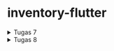 # inventory-flutter

<details>
    <summary>Tugas 7</summary>
    
 1. Apa perbedaan utama antara stateless dan stateful widget dalam konteks pengembangan aplikasi Flutter?
    -  *Stateless widget* adalah *widget* yang tidak berubah/*immutable*. *Stateless widget* tidak bisa berganti *state* selama *runtime*. Contoh: *Icon*, *IconButton*, dan *Text*.

    -  *Stateful widget* adalah *widget* yang bisa berganti *state* selama *runtime*, yang artinya *stateful widget* bersifat *mutable*. *Stateful widget* biasanya digunakan untuk bagian aplikasi yang akan berubah ketika ada interaksi pengguna atau saat menerima data.


 2. Sebutkan seluruh widget yang kamu gunakan untuk menyelesaikan tugas ini dan jelaskan fungsinya masing-masing.
    - *Container*: *widget* ini menyediakan 'kanvas' untuk programmer membuat sebuah aplikasi Flutter.
    - *Column*: *widget* ini menampilkan *child* dalam format vertikal.
    - *Text*: *widget* ini menampilkan *string* dalam satu baris.
    - *AppBar*: *widget* ini sama seperti *toolbar* pada aplikasi lain yang sering kita gunakan, yang berguna untuk menampilkan judul dan fitur-fitur utama pada aplikasi.

 3. Jelaskan bagaimana cara kamu mengimplementasikan checklist di atas secara step-by-step (bukan hanya sekadar mengikuti tutorial)
    - Buka cmd dan jalankan *command* *`flutter create inventory`* untuk membuat projek baru.
    - Jalankan *command* *`cd inventory`*.
    - Buat file baru bernama `menu.dart` dalam direktori lib dan tambahkan kode berikut di baris pertama.
        <pre>
            import 'package:flutter/material.dart';
        </pre>
    - Tambahkan kode berikut di baris kedua pada file `main.dart` agar `main.dart` bisa menggunakan kode yang ada di dalam `menu.dart`
        <pre>
            import 'package:inventory/menu.dart';
        </pre>
    - Pada file `main.dart` Hapus kelas `_MyHomePageState` dan pindahkan kelas `MyHomePageState` ke file `menu.dart`.
    - Ubah baris kode `home: const MyHomePage(title: 'Flutter Demo Home Page'),` pada file `main.dart` menjadi `home: const MyHomePage(),`.
    - Ubah baris kode `colorScheme: ColorScheme.fromSeed(seedColor: Colors.indigo),` pada file `main.dart` menjadi `colorScheme: ColorScheme.fromSeed(seedColor: Colors.grey),`.
    - Pada file `menu.dart`, ubah sifat kelas `MyHomePage` dari *`stateful`* menjadi *`stateless`* dan ubah baris kode `MyHomePage({Key? key}) : super(key: key);` menjadi `MyHomePage({Key? key}) : super(key: key);`.
    - Hapus semua kode dari baris `final String title;` sampai akhir kelas `MyHomePage` pada `menu.dart`.
    - Tambahkan kelas baru bernama `InventoryItem` yang memiliki properti *`name`*, *`icon`*, dan *`color`* dengan *constructor* `InventoryItem(this.name, this.icon, this.color);`.
        <pre>
            class InventoryItem {
                final String name;
                final IconData icon;
                final MaterialColor color;

                InventoryItem(this.name, this.icon, this.color);
            }
        </pre>
    - Tambahkan *widget* baru bernama `InventoryCard` bersifat *stateless* dengan properti *`item`* bertipe `InventoryItem` dengan *contructor* `const InventoryCard(this.item, {super.key});` dan fungsi `build`.
        <pre>
            class InventoryCard extends StatelessWidget {
                final InventoryItem item;
                const InventoryCard(this.item, {super.key});

                @override
                Widget build(BuildContext context) {
                    return Material(
                        color: item.color,
                        child: InkWell(
                            onTap: () {
                                ScaffoldMessenger.of(context)
                                ..hideCurrentSnackBar()
                                ..showSnackBar(SnackBar(
                                    content: Text("Kamu telah menekan tombol ${item.name}!")));
                            },
                            child: Container(
                                padding: const EdgeInsets.all(8),
                                child: Center(
                                    child: Column(
                                        mainAxisAlignment: MainAxisAlignment.center,
                                        children: [
                                            Icon(
                                                item.icon,
                                                color: Colors.white,
                                                size: 30.0,
                                            ),
                                            const Padding(padding: EdgeInsets.all(3)),
                                            Text(
                                                item.name,
                                                textAlign: TextAlign.center,
                                                style: const TextStyle(color: Colors.white),
                                            ),
                                        ],
                                    ),
                                ),
                            ),
                        ),
                    );
                }
            }
        </pre>

    - Tambahkan *list* baru dalam kelas `MyHomePage` bernama `items` yang berguna untuk menyimpan tombol-tombol yang akan ditampilkan.
        <pre>
            final List<InventoryItem> items = [
                InventoryItem("Lihat Item", Icons.checklist, Colors.amber),
                InventoryItem("Tambah Item", Icons.add_shopping_cart, Colors.blue),
                InventoryItem("Logout", Icons.logout, Colors.cyan),
            ];
        </pre>

    - Tambahkan fungsi baru dalam kelas `MyHomePage` bernama `build` seperti kode berikut.
        <pre>
            @override
            Widget build(BuildContext context) {
                return Scaffold(
                    appBar: AppBar(
                        title: const Text(
                            'Inventory',
                            style: TextStyle(
                                color: Colors.white,
                            )
                        ),
                        elevation: 20,
                        backgroundColor: Colors.grey,
                        shadowColor: Colors.black,
                    ),
                    body: SingleChildScrollView(
                        child: Padding(
                            padding: const EdgeInsets.all(10.0),
                            child: Column(
                                children: <Widget>[
                                    const Padding(
                                        padding: EdgeInsets.only(top: 10.0, bottom: 10.0),
                                        child: Text(
                                            "Iqza's Inventory",
                                            textAlign: TextAlign.center,
                                            style: TextStyle(
                                                fontSize: 30,
                                                fontWeight: FontWeight.bold,
                                            ),
                                        ),
                                    ),
                                    GridView.count(
                                        primary: true,
                                        padding: const EdgeInsets.all(20),
                                        crossAxisSpacing: 10,
                                        mainAxisSpacing: 10,
                                        crossAxisCount: 3,
                                        shrinkWrap: true,
                                        children: items.map((InventoryItem item) {
                                            return InventoryCard(item);
                                        }).toList(),
                                    ),
                                ],
                            ),
                        ),
                    ),
                );
            }
        </pre>

    - Tes aplikasi dengan menjalankan *command* *`flutter run`*.

</details>

<details>
    <summary>Tugas 8</summary>
    
 1. Jelaskan perbedaan antara `Navigator.push()` dan `Navigator.pushReplacement()`, disertai dengan contoh mengenai penggunaan kedua metode tersebut yang tepat!
    - `Navigator.push()`: 
        - Digunakan untuk menambahkan halaman baru ke tumpukan navigasi.
        - Ketika kita menggunakan `Navigator.push()`, halaman baru ditambahkan ke atas tumpukan navigasi, dan pengguna dapat kembali ke halaman sebelumnya dengan menekan tombol "Kembali" pada perangkat mereka.
        - Metode ini berguna ketika kita ingin menambahkan halaman baru ke dalam tumpukan dan memungkinkan pengguna untuk kembali ke halaman sebelumnya.
    - `Navigator.pushReplacement()`: 
        - Digunakan untuk menambahkan halaman baru ke tumpukan navigasi, tetapi perbedaannya dengan `Navigator.push()` adalah `Navigator.pushReplacement()` mengganti halaman yang baru saja diakses pengguna dengan halaman baru.
        - Metode ini berguna ketika kita ingin menggantikan halaman yang baru saja diakses pengguna dengan halaman baru, sehingga ketika pengguna menekan tombol "Kembali", pengguna tidak akan kembali ke halaman yang baru pengguna akses, melainkan halaman sebelum halaman yang baru pengguna akses.

 2. Jelaskan masing-masing layout widget pada Flutter dan konteks penggunaannya masing-masing!
    - Single-child layout widgets:
      - Align: Widget yang menyelaraskan *child*-nya dengan dirinya sendiri dan secara opsional mengubah ukuran dirinya sendiri berdasarkan ukuran *child* tersebut.
      - AspectRatio: Widget yang mencoba mengubah ukuran *child*-nya ke rasio aspek tertentu.
      - Baseline: Kontainer yang memosisikan *child*-nya sesuai dengan *baseline child* tersebut.
      - Center: Kontainer yang memosisikan *child*-nya di tengah.
      - ConstrainedBox: Widget yang memberikan batasan tambahan pada *child*-nya.
      - Container: Widget serbaguna yang dapat digunakan untuk mengatur tata letak dan styling.
      - CustomSingleChildLayout: Widget yang tata letak *child*-nya diatur menggunakan pengaturan kustom.
      - Expanded: Digunakan dalam Row atau Column untuk mengatur bagian dari tata letak yang akan mengambil ruang ekstra yang tersisa.
      - FittedBox: Menskalakan dan memposisikan *child*-nya di dalam dirinya sendiri sesuai dengan ukuran ruang yang tersedia.
      - FractionallySizedBox: Widget yang mengubah ukuran *child*-nya hingga sebagian kecil dari total ruang yang tersedia.
      - IntrinsicHeight: Widget yang mengubah ukuran *child*-nya sesuai dengan tinggi intrinsik *child* tersebut.
      - IntrinsicWidth: Widget yang mengubah ukuran *child*-nya sesuai dengan lebar intrinsik *child* tersebut.
      - LimitedBox: Sebuah kotak yang membatasi ukurannya hanya jika tidak dibatasi.
      - Offstage: Sebuah widget yang menampilkan *child*-nya seolah-olah berada di pohon.
      - OverflowBox: Widget yang menerapkan batasan berbeda pada *child*-nya.
      - Padding: Widget yang menyisipkan *child*-nya berdasarkan padding yang diberikan.
      - SizedBox: Sebuah kotak dengan ukuran tertentu. Jika diberikan sebuah *child*, widget ini memaksa *child*-nya untuk memiliki lebar dan/atau tinggi tertentu.
      - SizedOverflowBox: Widget dengan ukuran tertentu dan meneruskan batasannya ke *child*-nya.
      - Transform: Widget yang digunakan untuk mentransformasi atau memodifikasi tampilan dan tata letak dari widget di dalamnya.
    - Multi-child layout widgets:
      - Column: Widget yang digunakan untuk mengatur widget secara vertikal.
      - CustomMultiChildLayout: Widget yang menggunakan pengaturan kustom untuk mengubah ukuran dan memposisikan *children*-nya.
      - Flow: Widget yang mengatur widget dalam arah horizontal atau vertikal, dan widget yang tidak muat di baris akan dipindahkan ke baris berikutnya.
      - GridView: Digunakan untuk menampilkan daftar item dalam grid, dengan baris dan kolom yang dapat dikonfigurasi.
      - IndexedStack: Tumpukan yang menampilkan satu *child* dari tumpukan *child* .
      - LayoutBuilder: Membangun pohon widget yang dapat bergantung pada ukuran widget induk.
      - ListBody: Widget yang menyusun *children*-nya secara berurutan sepanjang sumbu tertentu.
      - ListView:  Widget yang memungkinkan kita untuk mengatur daftar berjejer dengan widget yang bisa di-scroll.
      - Row: Widget yang digunakan untuk mengatur widget secara horizontal.
      - Stack: Widget yang memungkinkan kita menumpuk widget di atas satu sama lain.
      - Table: Menampilkan widget *child* dalam baris dan kolom.
      - Wrap: Widget yang digunakan untuk mengatur widget dalam baris horizontal dan beralih ke baris baru ketika ruang terbatas.
    - Sliver widgets:
      - CupertinoSliverNavigationBar: Bilah navigasi bergaya iOS.
      - CustomScrollView: ScrollView yang membuat efek *scroll* khusus menggunakan sliver.
      - SliverAppBar: AppBar yang terintegrasi dengan CustomScrollView.
      - SliverChildBuilderDelegate: *delegate* yang digunakan dalam Flutter untuk membangun daftar item di dalam widget CustomScrollView dengan menggunakan *builder function*.
      - SliverChildListDelegate: *delegate* yang digunakan dalam Flutter untuk membangun daftar item di dalam widget CustomScrollView dengan menggunakan daftar eksplisit.
      - SliverFixedExtentList: Sliver yang menempatkan beberapa *box children* dengan luas sumbu utama yang sama dalam array linier.
      - SliverGrid: Sebuah sliver yang menempatkan beberapa *box children* dalam susunan dua dimensi.
      - SliverList: Sliver yang menempatkan beberapa *box children* dalam array linier di sepanjang sumbu utama.
      - SliverPadding: Sliver yang menerapkan *padding* pada setiap sisi sliver lainnya.
      - SliverPersistentHeader: Sliver yang ukurannya bervariasi ketika sliver di-scroll ke tepi area pandang yang berlawanan dengan GrowthDirection sliver.
      - SliverToBoxAdapter: Sliver yang berisi satu widget kotak.

 3. Sebutkan apa saja elemen input pada form yang kamu pakai pada tugas kali ini dan jelaskan mengapa kamu menggunakan elemen input tersebut!<br>
    TextFormField, karena TextFormField adalah widget praktis yang nge-*wrap* sebuah widget TextField di dalam sebuah FormField.

 4. Bagaimana penerapan *clean architecture* pada aplikasi Flutter?<br>
    Penerapan *clean architecture* dalam Flutter dilakukan dengan mengelompokkan file-file yang memiliki peran identikal sehingga memudahkan proses *maintenance*, mengurangi waktu pengembangan, dan sebagainya.
   
 5. Jelaskan bagaimana cara kamu mengimplementasikan checklist di atas secara step-by-step! (bukan hanya sekadar mengikuti tutorial)
    - Buat empat direktori baru bernama screens, widgets, models, dan storage dalam direktori lib.
    - Pindahkan file `menu.dart` dan buat file baru bernama `inventorylist_form.dart` dalam direktori screens.
    - Buat tiga file baru bernama `inventory_card.dart`, `left_drawer.dart`, dan `barang_card.dart` dalam direktori widgets.
    - Buat satu file bernama `barang.dart` dalam direktori models dan satu file lagi bernama `storage.dart` dalam direktori storage.
    - Pindahkan *class* InventoryItem dan InventoryCard dari `menu.dart` ke `inventory_card.dart` dan *import* `inventory_card.dart` pada file `menu.dart`.
    - *Import* `left_drawer.dart` pada file `menu.dart` dan tambahkan drawer pada AppBar `menu.dart` menggunakan `left_drawer.dart`.
    - Isi `left_drawer.dart` dengan kode berikut.
        <pre>
            import 'package:flutter/material.dart';
            import 'package:inventory/screens/menu.dart';
            import 'package:inventory/screens/inventorylist_form.dart';
            import 'package:inventory/widgets/barang_card.dart';
             
            class LeftDrawer extends StatelessWidget {
                const LeftDrawer({super.key});
                    
                @override
                Widget build(BuildContext context) {
                    return Drawer(
                        child: ListView(
                            children: [
                                const DrawerHeader(
                                    decoration: BoxDecoration(
                                    color: Colors.grey,
                                    ),
                                    child: Column(
                                        mainAxisAlignment: MainAxisAlignment.center,
                                        children: [
                                            Text(
                                                'Inventory',
                                                textAlign: TextAlign.center,
                                                style: TextStyle(
                                                    fontSize: 30,
                                                    fontWeight: FontWeight.bold,
                                                    color: Colors.white,
                                                ),
                                            ),
                                        ],
                                    ),
                                ),
                                ListTile(
                                    leading: const Icon(Icons.home_outlined),
                                    title: const Text('Halaman Utama'),
                                    onTap: () {
                                        Navigator.pushReplacement(
                                            context,
                                            MaterialPageRoute(
                                            builder: (context) => MyHomePage(),
                                        ));
                                    },
                                ),
                                ListTile(
                                    leading: const Icon(Icons.add_shopping_cart),
                                    title: const Text('Tambah Item'),
                                    onTap: () {
                                        Navigator.pushReplacement(
                                            context,
                                            MaterialPageRoute(
                                            builder: (context) => const InventoryFormPage(),
                                        ));
                                    },
                                ),
                                ListTile(
                                    leading: const Icon(Icons.checklist),
                                    title: const Text('Lihat Item'),
                                    onTap: () {
                                        Navigator.pushReplacement(
                                            context,
                                            MaterialPageRoute(
                                            builder: (context) => const BarangList(),
                                        ));
                                    },
                                ),
                            ],
                        ),
                    );
                }
            }
        </pre>
    - Isi `inventorylist_form.dart` dengan kode berikut.
        <pre>
            import 'package:flutter/material.dart';
            import 'package:inventory/models/barang.dart';
            import 'package:inventory/screens/menu.dart';
            import 'package:inventory/storage/storage.dart';
            import 'package:inventory/widgets/left_drawer.dart';
             
            class InventoryFormPage extends StatefulWidget {
                const InventoryFormPage({super.key});
                @override
                State<InventoryFormPage> createState() => _InventoryFormPageState();
            }
            class _InventoryFormPageState extends State<InventoryFormPage> {
                final _formKey = GlobalKey<FormState>();
                String _name = "";
                String _price = "0";
                String _amount = "0";
                String _description = "";
                @override
                Widget build(BuildContext context) {
                    return Scaffold(
                    appBar: AppBar(
                            title: const Center(
                            child: Text(
                                'Form Tambah Item',
                            ),
                        ),
                        backgroundColor: Colors.grey,
                        foregroundColor: Colors.white,
                    ),
                    drawer: const LeftDrawer(),
                    body: Form(
                        key: _formKey,
                        child: SingleChildScrollView(
                            child:
                                Column(crossAxisAlignment: CrossAxisAlignment.start, children: [
                            Padding (
                                padding: const EdgeInsets.all(8.0),
                                child: TextFormField(
                                    decoration: InputDecoration(
                                            hintText: "Nama Produk",
                                            labelText: "Nama Produk",
                                            border: OutlineInputBorder(
                                            borderRadius: BorderRadius.circular(5.0),
                                        ),
                                    ),
                                    onChanged: (String? value) {
                                            setState(() {
                                            _name = value!;
                                        });
                                    },
                                    validator: (String? value) {
                                        if (value == null || value.isEmpty) {
                                            return "Nama tidak boleh kosong!";
                                        }
                                        return null;
                                    },
                                ),
                            ),
                            Padding(
                                padding: const EdgeInsets.all(8.0),
                                child: TextFormField(
                                    decoration: InputDecoration(
                                            hintText: "Harga",
                                            labelText: "Harga",
                                            border: OutlineInputBorder(
                                            borderRadius: BorderRadius.circular(5.0),
                                        ),
                                    ),
                                    onChanged: (String? value) {
                                            setState(() {
                                            _price = value!;
                                        });
                                    },
                                    validator: (String? value) {
                                        if (value == null || value.isEmpty) {
                                            return "Harga tidak boleh kosong!";
                                        }
                                        if (int.tryParse(value) == null) {
                                            return "Harga harus berupa angka!";
                                        }
                                        return null;
                                    },
                                ),
                            ),
                            Padding(
                                padding: const EdgeInsets.all(8.0),
                                child: TextFormField(
                                    decoration: InputDecoration(
                                            hintText: "Jumlah",
                                            labelText: "Jumlah",
                                            border: OutlineInputBorder(
                                            borderRadius: BorderRadius.circular(5.0),
                                        ),
                                    ),
                                    onChanged: (String? value) {
                                            setState(() {
                                            _amount = value!;
                                        });
                                    },
                                    validator: (String? value) {
                                        if (value == null || value.isEmpty) {
                                            return "Jumlah tidak boleh kosong!";
                                        }
                                        if (int.tryParse(value) == null) {
                                            return "Jumlah harus berupa angka!";
                                        }
                                        return null;
                                    },
                                ),
                            ),
                            Padding(
                                padding: const EdgeInsets.all(8.0),
                                child: TextFormField(
                                    decoration: InputDecoration(
                                            hintText: "Deskripsi",
                                            labelText: "Deskripsi",
                                            border: OutlineInputBorder(
                                            borderRadius: BorderRadius.circular(5.0),
                                        ),
                                    ),
                                    onChanged: (String? value) {
                                            setState(() {
                                            _description = value!;
                                        });
                                    },
                                    validator: (String? value) {
                                        if (value == null || value.isEmpty) {
                                            return "Deskripsi tidak boleh kosong!";
                                        }
                                        return null;
                                    },
                                ),
                            ),
                            Align(
                                alignment: Alignment.bottomCenter,
                                child: Padding(
                                    padding: const EdgeInsets.all(8.0),
                                    child: Row(
                                        mainAxisAlignment: MainAxisAlignment.center,
                                        children: [
                                            ElevatedButton(
                                                style: ButtonStyle(
                                                    backgroundColor: MaterialStateProperty.all(Colors.grey),
                                                ),
                                                onPressed: () {
                                                    if (_formKey.currentState!.validate()) {
                                                        Barang barang = Barang(
                                                            nama: _name,
                                                            harga: _price,
                                                            amount: _amount,
                                                            description: _description);
                                                        ItemsStorage.barangs.add(barang);
                                                        showDialog(
                                                            context: context,
                                                            builder: (context) {
                                                                return AlertDialog(
                                                                    title: const Text('Item berhasil tersimpan'),
                                                                    content: SingleChildScrollView(
                                                                        child: Column(
                                                                            crossAxisAlignment:
                                                                                CrossAxisAlignment.start,
                                                                            children: [
                                                                            Text('Nama: $_name'),
                                                                            Text('Harga: $_price'),
                                                                            Text('Jumlah: $_amount'),
                                                                            Text('Deskripsi: $_description'),
                                                                            ],
                                                                        ),
                                                                    ),
                                                                    actions: [
                                                                        TextButton(
                                                                            child: const Text('OK'),
                                                                            onPressed: () {
                                                                            Navigator.pop(context);
                                                                            },
                                                                        ),
                                                                    ],
                                                                );
                                                            },
                                                        );
                                                        _formKey.currentState!.reset();
                                                    }
                                                },
                                                child: const Text(
                                                    "Save",
                                                    style: TextStyle(color: Colors.white),
                                                ),
                                            ),
                                            const SizedBox(width: 50),
                                            ElevatedButton(
                                                style: ButtonStyle(
                                                    backgroundColor: MaterialStateProperty.all(Colors.grey),
                                                ),
                                                onPressed: () {
                                                    _formKey.currentState!.reset();
                                                        Navigator.pushReplacement(
                                                            context,
                                                            MaterialPageRoute(
                                                            builder: (context) => MyHomePage(),
                                                        ));
                                                },
                                                child: const Text(
                                                    "Back",
                                                    style: TextStyle(color: Colors.white),
                                                ),
                                            ),
                                        ],
                                    )),
                                ),
                            ])),
                        ),
                    );
                }
            }
        </pre>
    - Isi `barang.dart` dengan kode berikut.
        <pre>
            import 'package:flutter/material.dart';
             
            class Barang {
                final String nama;
                final String harga;
                final String amount;
                final String description;
                const Barang({
                    required this.nama,
                    required this.harga,
                    required this.amount,
                    required this.description,
                });
            }
            class BarangCard extends StatelessWidget {
                final Barang item;
                const BarangCard(this.item, {Key? key}) : super(key: key);
                @override
                Widget build(BuildContext context) {
                    return Card(
                        elevation: 4, // Add elevation for a card-like effect
                        margin: const EdgeInsets.symmetric(vertical: 8, horizontal: 16),
                        child: InkWell(
                            child: Padding(
                                padding: const EdgeInsets.all(16),
                                child: Column(
                                    crossAxisAlignment: CrossAxisAlignment.start,
                                    children: [
                                        Text(
                                            'Nama: ${item.nama}',
                                            style: const TextStyle(
                                            fontSize: 20,
                                            fontWeight: FontWeight.bold,
                                            ),
                                        ),
                                        const SizedBox(height: 8), // Add spacing between fields
                                        Text(
                                            'Harga: ${item.harga}',
                                            style: const TextStyle(fontSize: 16),
                                        ),
                                        Text(
                                            'Amount: ${item.amount}',
                                            style: const TextStyle(fontSize: 16),
                                        ),
                                        Text(
                                            'Description: ${item.description}',
                                            style: const TextStyle(fontSize: 16),
                                        ),
                                    ],
                                ),
                            ),
                        ),
                    );
                }
            }
        </pre>
    - Isi `storage.dart` dengan kode berikut.
        <pre>
            import 'package:inventory/models/barang.dart';
             
            class ItemsStorage {
                static List<Barang> barangs = [];
            }
        </pre>
    - Isi `barang_card.dart` dengan kode berikut.
        <pre>
            import 'package:flutter/material.dart';
            import 'package:inventory/models/barang.dart';
            import 'package:inventory/storage/storage.dart';
            import 'package:inventory/widgets/left_drawer.dart';
             
            class BarangList extends StatelessWidget {
                const BarangList({Key? key}) : super(key: key);
                 
                @override
                Widget build(BuildContext context) {
                    return Scaffold(
                        appBar: AppBar(
                            title: const Text(
                                'Inventory',
                                style: TextStyle(
                                    color: Colors.white,
                                ),
                            ),
                            elevation: 20,
                            backgroundColor: Colors.grey,
                            shadowColor: Colors.black,
                        ),
                        drawer: const LeftDrawer(),
                        body: SingleChildScrollView(
                            child: Padding(
                                padding: const EdgeInsets.all(10.0),
                                child: Column(
                                    children: <Widget>[
                                        const Padding(
                                                padding: EdgeInsets.only(top: 10.0, bottom: 10.0),
                                                child: Text(
                                                    "Iqza's Inventory",
                                                    textAlign: TextAlign.center,
                                                    style: TextStyle(
                                                        fontSize: 30,
                                                        fontWeight: FontWeight.bold,
                                                    ),
                                                ),
                                            ),
                                        ListView.builder(
                                            shrinkWrap: true,
                                            itemCount: ItemsStorage.barangs.length,
                                            itemBuilder: (context, index) {
                                            return BarangCard(ItemsStorage.barangs[index]);
                                            },
                                        ),
                                    ],
                                ),
                            ),
                        ),
                    );
                }
            }

        </pre>
    - Tambahkan fungsi pada `inventory_card.dart` sehingga ketika pengguna menekan tombol Tambah Item, pengguna akan dialihkan ke halaman Tambah Item dan ketika pengguna menekan tombol Lihat Item, pengguna akan dialihkan ke halaman Lihat Item.
        <pre>
            ...
            if (item.name == "Tambah Item") {
                Navigator.push(context,
                MaterialPageRoute(builder: (context) => const InventoryFormPage()));
            } else if (item.name == "Lihat Item") {
                Navigator.push(context,
                MaterialPageRoute(builder: (context) => const BarangList()));
            }
            ...
        </pre>
    - Tambahkan drawer pada file `inventorylist_form.dart` dan `barang_card.dart` untuk menambahkan drawer pada AppBar halaman.
    - Tambahkan juga tombol kembali pada file `inventorylist_form.dart` agar pengguna bisa dengan mudah kembali ke halaman utama.
</details>